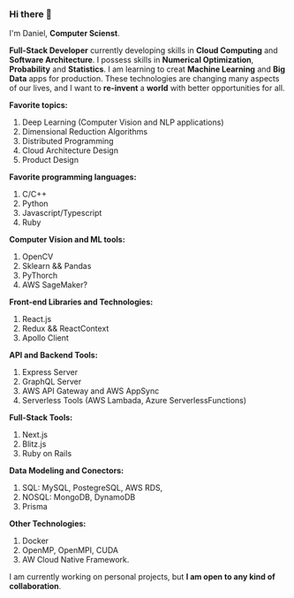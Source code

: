 ### Hi there 👋

I'm Daniel, **Computer Scienst**.

**Full-Stack Developer** currently developing skills in **Cloud Computing** and **Software Architecture**. I possess skills in **Numerical Optimization**, **Probability** and **Statistics**. I am learning to creat **Machine Learning** and **Big Data** apps for production. These technologies are changing many aspects of our lives, and I want to  **re-invent** a **world** with better opportunities for all.

**Favorite topics:**
1. Deep Learning (Computer Vision and NLP applications)
2. Dimensional Reduction Algorithms
4. Distributed Programming
5. Cloud Architecture Design
6. Product Design

**Favorite programming languages:**
1. C/C++
2. Python
4. Javascript/Typescript
5. Ruby

**Computer Vision and ML tools:**
1. OpenCV
2. Sklearn && Pandas
3. PyThorch
4. AWS SageMaker?

**Front-end Libraries and Technologies:**
1. React.js
2. Redux && ReactContext
3. Apollo Client

**API and Backend Tools:**
1. Express Server
2. GraphQL Server
3. AWS API Gateway and AWS AppSync
4. Serverless Tools (AWS Lambada, Azure ServerlessFunctions)

**Full-Stack Tools:**
1. Next.js
2. Blitz.js
3. Ruby on Rails

**Data Modeling and Conectors:**
1. SQL: MySQL, PostegreSQL, AWS RDS,
2. NOSQL: MongoDB, DynamoDB
3. Prisma

**Other Technologies:**
1. Docker
2. OpenMP, OpenMPI, CUDA
3. AW Cloud Native Framework.

I am currently working on personal projects, but **I am open to any kind of collaboration**.
